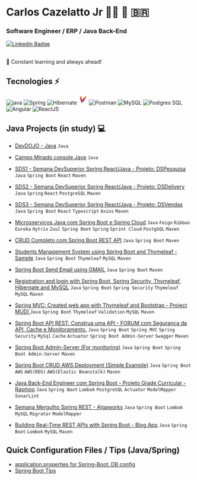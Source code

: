   # Carlos Cazelatto Jr 🤘🏻 :fist_oncoming: 🇧🇷 
  ### Software Engineer / ERP / Java Back-End


[![Linkedin Badge](https://img.shields.io/badge/-CarlosCazelattoJr-blue?style=flat-square&logo=Linkedin&logoColor=white&link=https://www.linkedin.com/in/carloscazelattojr/)](https://www.linkedin.com/in/carloscazelattojr/)

<br>
🚀 Constant learning and always ahead!


<br>

## Tecnologies ⚡

<img height="25" src="https://www.vectorlogo.zone/logos/java/java-icon.svg" alt="java" /></code>
<img width="25" height="25" src="https://www.vectorlogo.zone/logos/springio/springio-icon.svg" alt="Spring" /></code>
<img width="25" height="25" src="https://www.vectorlogo.zone/logos/hibernate/hibernate-icon.svg" alt="Hibernate" /></code>
<img width="25" height="25" src="https://raw.githubusercontent.com/vscode-icons/vscode-icons/master/icons/file_type_maven.svg" alt="Apache Maven" /></code>
<img width="25" height="25" src="https://www.vectorlogo.zone/logos/getpostman/getpostman-icon.svg" alt="Postman" /></code>
<img width="25" height="25" src="https://www.vectorlogo.zone/logos/mysql/mysql-icon.svg" alt="MySQL"/></code>
<img width="25" height="25" src="https://www.vectorlogo.zone/logos/postgresql/postgresql-icon.svg" alt="Postgres SQL"/></code>    
<img width="25" height="25" src="https://www.vectorlogo.zone/logos/angular/angular-icon.svg" alt="Angular"/></code>
<img width="25" height="25" src="https://www.vectorlogo.zone/logos/reactjs/reactjs-icon.svg" alt="ReactJS"/></code>



## Java  Projects (in study) :computer:


- [DevDOJO - Java](https://github.com/carlosjunior1983/devdojo-java) `Java`

- [Campo Minado console Java](https://github.com/carlosjunior1983/campo-minado-java) `Java`

- [SDS1 - Semana DevSuperior Spring React/Java - Projeto: DSPesquisa ](https://github.com/carlosjunior1983/projeto-sds1-java) `Java` `Spring Boot` `React` `Maven`

- [SDS2 - Semana DevSuperior Spring React/Java - Projeto: DSDelivery ](https://github.com/carlosjunior1983/projeto-sds2-spring) `Java` `Spring` `React` `PostgreSQL` `Maven`
 
- [SDS3 - Semana DevSuperior Spring React/Java - Projeto: DSVendas ](https://github.com/carlosjunior1983/projeto-sds3-java) `Java` `Spring Boot` `React` `Typescript` `Axios` `Maven`

- [Microsserviços Java com Spring Boot e Spring Cloud](https://github.com/carlosjunior1983/ms-course) `Java` `Feign` `Ribbon` `Eureka` `Hytrix` `Zuul` `Spring Boot` `Spring` `Sprint Cloud` `PostgSQL` `Maven`

- [CRUD Completo com Spring Boot REST API](https://github.com/carlosjunior1983/crud-spring-boot-rest-api) `Java` `Spring Boot` `Maven`
	
- [Students Management System using Spring Boot and Thymeleaf - Sample](https://github.com/carlosjunior1983/springboot-web-app-students) `Java` `Spring Boot` `Thymeleaf` `MySQL` `Maven`

- [Spring Boot Send Email using GMAIL](https://github.com/carlosjunior1983/springboot-send-email-gmail-java) `Java` `Spring Boot` `Maven`

- [Registration and login with Spring Boot, Spring Security, Thymeleaf, Hibernate and MySQL](https://github.com/carlosjunior1983/springboot-registration-login) `Java` `Spring Boot` `Spring Security` `Thymeleaf` `MySQL` `Maven`

- [Spring MVC: Created web app with Thymeleaf and Bootstrap - Project MUDI ](https://github.com/carlosjunior1983/springboot-mvc-project-mudi) `Java` `Spring Boot` `Thymeleaf` `Validation` `MySQL` `Maven`

- [Spring Boot API REST: Construa uma API - FORUM com Segurança da API, Cache e Monitoramento.](https://github.com/carlosjunior1983/springboot-api-rest-forum) `Java` `Spring Boot` `Spring MVC` `Spring Security` `MySql` `Cache` `Actuator` `Spring Boot Admin-Server` `Swagger` `Maven`

- [Spring Boot Admin-Server (For monitoring)](https://github.com/carlosjunior1983/springboot-admin-server-monitoring) `Java` `Spring Boot` `Spring Boot Admin-Server` `Maven`

- [Spring Boot CRUD AWS Deployment (Simple Example)](https://github.com/carlosjunior1983/springboot-aws-deploy) `Java` `Spring Boot` `AWS` `AWS(RDS)` `AWS(Elastic Beanstalk)` `Maven`

- [Java Back-End Engineer com Spring Boot - Projeto Grade Curricular - Rasmoo](https://github.com/carlosjunior1983/spring-boot-java-rasmoo) `Java` `Spring Boot` `Lombok` `PostgreSQL` `Actuator` `ModelMapper` `SonarLint`

- [Semana Mergulho Spring REST - Algaworks](https://github.com/carlosjunior1983/springboot-Algaworks-Logistica) `Java` `Spring Boot` `Lombok` `MySQL` `Migrator` `ModelMapper`

- [Building Real-Time REST APIs with Spring Boot - Blog App](https://github.com/carlosjunior1983/springboot-blog-rest-api) `Java` `Spring Boot` `Lombok` `MySQL`  `Maven`




 


## Quick Configuration Files / Tips (Java/Spring)

- [application.properties for Spring-Boot: DB config](https://github.com/carlosjunior1983/application.properties)
- [Spring Boot Tips](https://github.com/carlosjunior1983/springboot-tips)


